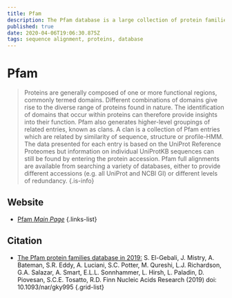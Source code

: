 ```yaml
---
title: Pfam
description: The Pfam database is a large collection of protein families, each represented by multiple sequence alignments and hidden Markov models (HMMs).
published: true
date: 2020-04-06T19:06:30.875Z
tags: sequence alignment, proteins, database
---
```


# Pfam

> Proteins are generally composed of one or more functional regions, commonly termed domains. Different combinations of domains give rise to the diverse range of proteins found in nature. The identification of domains that occur within proteins can therefore provide insights into their function.
&NewLine;
Pfam also generates higher-level groupings of related entries, known as clans. A clan is a collection of Pfam entries which are related by similarity of sequence, structure or profile-HMM.
&NewLine;
The data presented for each entry is based on the UniProt Reference Proteomes but information on individual UniProtKB sequences can still be found by entering the protein accession. Pfam full alignments are available from searching a variety of databases, either to provide different accessions (e.g. all UniProt and NCBI GI) or different levels of redundancy.
{.is-info}

## Website

- [Pfam *Main Page*](http://pfam.xfam.org/)
{.links-list}

## Citation

- [The Pfam protein families database in 2019:](https://academic.oup.com/nar/article/47/D1/D427/5144153) S. El-Gebali, J. Mistry, A. Bateman, S.R. Eddy, A. Luciani, S.C. Potter, M. Qureshi, L.J. Richardson, G.A. Salazar, A. Smart, E.L.L. Sonnhammer, L. Hirsh, L. Paladin, D. Piovesan, S.C.E. Tosatto, R.D. Finn Nucleic Acids Research (2019)  doi: 10.1093/nar/gky995
{.grid-list}